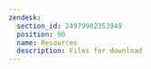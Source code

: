 ```yaml
---
zendesk:
  section_id: 24979902353949
  position: 90
  name: Resources
  description: Files for download
---
```

